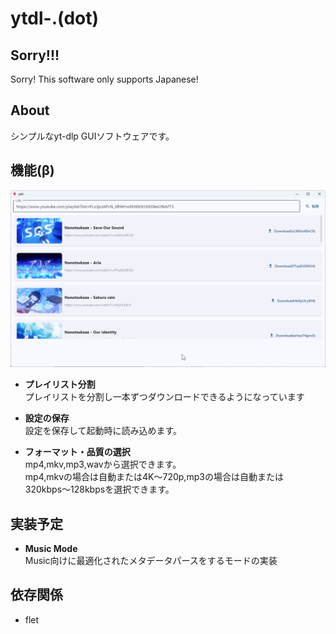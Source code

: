 # ytdl-.(dot)

## Sorry!!!
Sorry! This software only supports Japanese!

## About
シンプルなyt-dlp GUIソフトウェアです。

## 機能(β)
![](2025-10-13-14-42-08.png)

- **プレイリスト分割**  
    プレイリストを分割し一本ずつダウンロードできるようになっています

- **設定の保存**  
    設定を保存して起動時に読み込めます。

- **フォーマット・品質の選択**  
    mp4,mkv,mp3,wavから選択できます。  
    mp4,mkvの場合は自動または4K〜720p,mp3の場合は自動または320kbps〜128kbpsを選択できます。

## 実装予定

- **Music Mode**  
    Music向けに最適化されたメタデータパースをするモードの実装

## 依存関係

- flet

